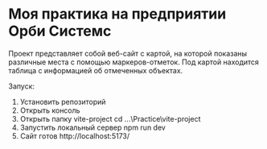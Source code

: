 # Моя практика на предприятии Орби Системс
Проект представляет собой веб-сайт с картой, на которой показаны различные места с помощью маркеров-отметок. Под картой находится таблица с информацией об отмеченных объектах.

Запуск:
1. Установить репозиторий
2. Открыть консоль
3. Открыть папку vite-project
    cd ...\Practice\vite-project
4. Запустить локальный сервер
    npm run dev
5. Сайт готов http://localhost:5173/